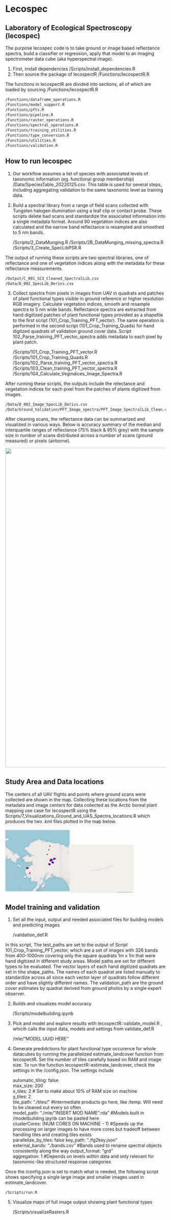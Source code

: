 Lecospec
================

## Laboratory of Ecological Spectroscopy (lecospec)

The purpose lecospec code is to take ground or image based reflectance
spectra, build a classifier or regression, apply that model to an
imaging spectrometer data cube (aka hyperspectral image).

1)  First, install dependencies /Scripts/install\_dependencies.R
2)  Then source the package of lecospectR /Functions/lecospectR.R

The functions in lecospectR are divided into sections, all of which are
loaded by sourcing /Functions/lecospectR.R

``` 
/Functions/dataframe_operations.R  
/Functions/model_support.R 
/Functions/pfts.R  
/Functions/pipeline.R  
/Functions/raster_operations.R 
/Functions/spectral_operations.R   
/Functions/training_utilities.R    
/Functions/type_conversion.R   
/Functions/utilities.R 
/Functions/validation.R    
```

## How to run lecospec

1)  Our workflow assumes a list of species with associated levels of
    taxonomic information (eg. functional group membership)
    /Data/SpeciesTable\_20220125.csv. This table is used for several
    steps, including aggregating validation to the same taxonomic level
    as training data.

2)  Build a spectral library from a range of field scans collected with
    Tungsten halogen illumination using a leaf clip or contact probe.
    These scripts delete bad scans and standardize the associated
    information into a single metadata format. Around 90 vegetation
    indices are also calculated and the narrow band reflectance is
    resampled and smoothed to 5 nm bands.
    
    /Scripts/2\_DataMunging.R
    /Scripts/2B\_DataMunging\_missing\_spectra.R  
    /Scripts/3\_Create\_SpecLibPSR.R

The output of running these scripts are two spectral libraries, one of
reflectance and one of vegetation indices along with the metadata for
these reflectance measurements.

    /Output/C_001_SC3_Cleaned_SpectralLib.csv
    /Data/D_002_SpecLib_Derivs.csv

3)  Collect spectra from pixels in images from UAV in quadrats and
    patches of plant functional types visible in ground reference or
    higher resolution RGB imagery. Calculate vegetation indices, smooth
    and resample spectra to 5 nm wide bands. Reflectance spectra are
    extracted from hand digitized patches of plant functional types
    provided as a shapefile to the first script
    (101\_Crop\_Training\_PFT\_vector). The same operation is performed
    in the second script (101\_Crop\_Training\_Quads) for hand digitzed
    quadrats of validation ground cover data. Script
    102\_Parse\_training\_PFT\_vector\_spectra adds metadata to each
    pixel by plant patch.
    
    /Scripts/101\_Crop\_Training\_PFT\_vector.R  
    /Scripts/101\_Crop\_Training\_Quads.R  
    /Scripts/102\_Parse\_training\_PFT\_vector\_spectra.R  
    /Scripts/103\_Clean\_training\_PFT\_vector\_spectra.R  
    /Scripts/104\_Calculate\_Vegindices\_Image\_Spectra.R

After running these scripts, the outputs include the relectance and
vegetation indices for each pixel from the patches of plants digitized
from images.

    /Data/D_002_Image_SpecLib_Derivs.csv
    /Data/Ground_Validation/PFT_Image_spectra/PFT_Image_SpectralLib_Clean.csv

After cleaning scans, the reflectance data can be summarized and
visualized in various ways. Below is accuracy summary of the median and
interquartile ranges of reflectance (75% black & 95% grey) with the
sample size in number of scans distributed across a number of scans
(ground measured) or pixels (airborne).

<img src="./Output/Fnc_grp1_spectral_profiles_PFT_IMG_SPECTRA_ALL.jpg" width="1000" height="1000">

## Study Area and Data locations

The centers of all UAV flights and points where ground scans were
collected are shown in the map. Collecting these locations from the
metadata and image centers for data collected as the Arctic boreal plant
mapping use case for lecospectR using the
Scripts/7\_Visualizations\_Ground\_and\_UAS\_Spectra\_locations.R which
produces the two .kml files plotted in the map below.

<img src="Output/StudyAreaGround_Airborne_Spectra_Locs.jpg" width="40%" /><img src="Output/Prediction/EightmileQuads.jpeg" width="40%" />

## Model training and validation

1)  Set all the input, output and needed associated files for building
    models and predicting images
    
    /validation\_def.R

In this script, The test\_paths are set to the output of Script
101\_Crop\_Training\_PFT\_vector, which are a set of images with 326
bands from 400-1000nm covering only the square quadrats 1m x 1m that
were hand digitized in different study areas. Model paths are set for
different types to be evaluated. The vector layers of each hand
digitized quadrats are set in tihe shape\_paths. The names of each
quadrat are listed manually to standardize across all since each vector
layer of quadrats follow different order and have slightly different
names. The validation\_path are the ground cover estimates by quadrat
derived from ground photos by a single expert observer.

2)  Builds and visualizes model accuracy
    
    /Scripts/modelbuilding.ipynb

3)  Pick and model and explore results with
    lecospectR::validate\_model.R , whicih calls the input data, models
    and settings from validate\_def.R
    
    /mle/“MODEL UUID HERE”

4)  Generate predidctions for plant functional type occurence for whole
    datacubes by running the parallelized estimate\_landcover function
    from lecospectR. Set the number of tiles carefully based on RAM and
    image size. To run the function lecospectR::estimate\_landcover,
    check the settings in the /config.json. The settings include
    
    automatic\_tiling: false  
    max\_size: 200  
    x\_tiles: 2 \# Set to make about 10% of RAM size on machine  
    y\_tiles: 2  
    tile\_path: “./tiles/” \#Intermediate products go here, like /temp.
    Will need to be cleaned out every so often  
    model\_path: “./mle/”INSERT MOD NAME“.rda” \#Models built in
    /modelbuilding.ipynb can be pasted here  
    clusterCores: (NUM CORES ON MACHINE - 1) \#Speeds up the processing
    on larger images to have more cores but tradeoff between handling
    tiles and creating tiles exists  
    parallelize\_by\_tiles: false key\_path: “./fg2key.json”  
    external\_bands: “./bands.csv” \#Bands used to rename spectral
    objects consistently along the way output\_format: “grd”  
    aggregation: 1 \#Depends on levels within data and only relevant for
    taxonomic-like structured response categories

Once the /config.json is set to match what is needed, the following
script shows specifying a single large image and smaller images used in
estimate\_landcover.

    /Scripts/run.R 

5)  Visualize maps of full image output showing plant functional types
    
    /Scripts/visualizeRasters.R
